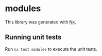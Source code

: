 # modules

This library was generated with [Nx](https://nx.dev).

## Running unit tests

Run `nx test modules` to execute the unit tests.
